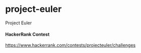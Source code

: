 # project-euler
Project Euler


#### HackerRank Contest

https://www.hackerrank.com/contests/projecteuler/challenges
